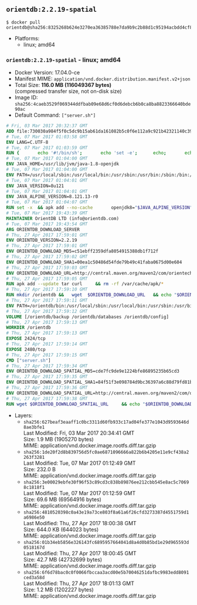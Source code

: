 ## `orientdb:2.2.19-spatial`

```console
$ docker pull orientdb@sha256:8325268b624e3270ea36385788e7da9b9c2b88d1c95194acbdd4cf8c86861351
```

-	Platforms:
	-	linux; amd64

### `orientdb:2.2.19-spatial` - linux; amd64

-	Docker Version: 17.04.0-ce
-	Manifest MIME: `application/vnd.docker.distribution.manifest.v2+json`
-	Total Size: **116.0 MB (116049367 bytes)**  
	(compressed transfer size, not on-disk size)
-	Image ID: `sha256:4caeb3529f069344ddfbab09e68d6cf0d6debcb6b0ca8ba8823366640bde90ac`
-	Default Command: `["server.sh"]`

```dockerfile
# Fri, 03 Mar 2017 20:32:37 GMT
ADD file:730030a984f5f0c5dc9b15ab61da161082b5c0f6e112a9c921b42321140c3927 in / 
# Tue, 07 Mar 2017 01:03:58 GMT
ENV LANG=C.UTF-8
# Tue, 07 Mar 2017 01:03:59 GMT
RUN { 		echo '#!/bin/sh'; 		echo 'set -e'; 		echo; 		echo 'dirname "$(dirname "$(readlink -f "$(which javac || which java)")")"'; 	} > /usr/local/bin/docker-java-home 	&& chmod +x /usr/local/bin/docker-java-home
# Tue, 07 Mar 2017 01:04:00 GMT
ENV JAVA_HOME=/usr/lib/jvm/java-1.8-openjdk
# Tue, 07 Mar 2017 01:04:00 GMT
ENV PATH=/usr/local/sbin:/usr/local/bin:/usr/sbin:/usr/bin:/sbin:/bin:/usr/lib/jvm/java-1.8-openjdk/jre/bin:/usr/lib/jvm/java-1.8-openjdk/bin
# Tue, 07 Mar 2017 01:04:01 GMT
ENV JAVA_VERSION=8u121
# Tue, 07 Mar 2017 01:04:01 GMT
ENV JAVA_ALPINE_VERSION=8.121.13-r0
# Tue, 07 Mar 2017 01:04:07 GMT
RUN set -x 	&& apk add --no-cache 		openjdk8="$JAVA_ALPINE_VERSION" 	&& [ "$JAVA_HOME" = "$(docker-java-home)" ]
# Tue, 07 Mar 2017 19:43:39 GMT
MAINTAINER OrientDB LTD (info@orientdb.com)
# Tue, 07 Mar 2017 19:43:54 GMT
ARG ORIENTDB_DOWNLOAD_SERVER
# Thu, 27 Apr 2017 17:59:01 GMT
ENV ORIENTDB_VERSION=2.2.19
# Thu, 27 Apr 2017 17:59:01 GMT
ENV ORIENTDB_DOWNLOAD_MD5=c51ebff2359dfa8054915388db1f712f
# Thu, 27 Apr 2017 17:59:02 GMT
ENV ORIENTDB_DOWNLOAD_SHA1=00ea1c50486d54fde79b49c41faba0675d00e604
# Thu, 27 Apr 2017 17:59:03 GMT
ENV ORIENTDB_DOWNLOAD_URL=http://central.maven.org/maven2/com/orientechnologies/orientdb-community/2.2.19/orientdb-community-2.2.19.tar.gz
# Thu, 27 Apr 2017 17:59:05 GMT
RUN apk add --update tar curl     && rm -rf /var/cache/apk/*
# Thu, 27 Apr 2017 17:59:10 GMT
RUN mkdir /orientdb &&   wget  $ORIENTDB_DOWNLOAD_URL   && echo "$ORIENTDB_DOWNLOAD_MD5 *orientdb-community-$ORIENTDB_VERSION.tar.gz" | md5sum -c -   && echo "$ORIENTDB_DOWNLOAD_SHA1 *orientdb-community-$ORIENTDB_VERSION.tar.gz" | sha1sum -c -   && tar -xvzf orientdb-community-$ORIENTDB_VERSION.tar.gz -C /orientdb --strip-components=1   && rm orientdb-community-$ORIENTDB_VERSION.tar.gz   && rm -rf /orientdb/databases/*
# Thu, 27 Apr 2017 17:59:11 GMT
ENV PATH=/orientdb/bin:/usr/local/sbin:/usr/local/bin:/usr/sbin:/usr/bin:/sbin:/bin:/usr/lib/jvm/java-1.8-openjdk/jre/bin:/usr/lib/jvm/java-1.8-openjdk/bin
# Thu, 27 Apr 2017 17:59:12 GMT
VOLUME [/orientdb/backup /orientdb/databases /orientdb/config]
# Thu, 27 Apr 2017 17:59:13 GMT
WORKDIR /orientdb
# Thu, 27 Apr 2017 17:59:13 GMT
EXPOSE 2424/tcp
# Thu, 27 Apr 2017 17:59:14 GMT
EXPOSE 2480/tcp
# Thu, 27 Apr 2017 17:59:15 GMT
CMD ["server.sh"]
# Thu, 27 Apr 2017 17:59:34 GMT
ENV ORIENTDB_DOWNLOAD_SPATIAL_MD5=cde7fc9de9e1224bfe86895235b65cd3
# Thu, 27 Apr 2017 17:59:35 GMT
ENV ORIENTDB_DOWNLOAD_SPATIAL_SHA1=84f51f3e098784d9bc36397a6c88d79fd81bcab3
# Thu, 27 Apr 2017 17:59:36 GMT
ENV ORIENTDB_DOWNLOAD_SPATIAL_URL=http://central.maven.org/maven2/com/orientechnologies/orientdb-spatial/2.2.19/orientdb-spatial-2.2.19-dist.jar
# Thu, 27 Apr 2017 17:59:38 GMT
RUN wget $ORIENTDB_DOWNLOAD_SPATIAL_URL     && echo "$ORIENTDB_DOWNLOAD_SPATIAL_MD5 *orientdb-spatial-$ORIENTDB_VERSION-dist.jar" | md5sum -c -     && echo "$ORIENTDB_DOWNLOAD_SPATIAL_SHA1 *orientdb-spatial-$ORIENTDB_VERSION-dist.jar" | sha1sum -c -     && mv orientdb-spatial-*-dist.jar /orientdb/lib/
```

-	Layers:
	-	`sha256:627beaf3eaaff1c0bc3311d60fb933c17ad04fe377e1043d9593646d8ae3bfe1`  
		Last Modified: Fri, 03 Mar 2017 20:34:41 GMT  
		Size: 1.9 MB (1905270 bytes)  
		MIME: application/vnd.docker.image.rootfs.diff.tar.gzip
	-	`sha256:1de20f2d8b839756d5fc0ae6871096666a822b6b4205e11e9cf438a2263f3281`  
		Last Modified: Tue, 07 Mar 2017 01:12:49 GMT  
		Size: 232.0 B  
		MIME: application/vnd.docker.image.rootfs.diff.tar.gzip
	-	`sha256:3e00029ebfe30f96f53c89cd3c838b89876ee212cbb545e8ac5c70698c1818f1`  
		Last Modified: Tue, 07 Mar 2017 01:12:59 GMT  
		Size: 69.6 MB (69564916 bytes)  
		MIME: application/vnd.docker.image.rootfs.diff.tar.gzip
	-	`sha256:4810520398c0a43e19a73ce803f8a61a6f26cfd3273387d4551759d1a6986e50`  
		Last Modified: Thu, 27 Apr 2017 18:00:38 GMT  
		Size: 644.0 KB (644023 bytes)  
		MIME: application/vnd.docker.image.rootfs.diff.tar.gzip
	-	`sha256:01b34eb5856e326143fc6895957664041d8a4d0b85bd1e29d965593d0518167d`  
		Last Modified: Thu, 27 Apr 2017 18:00:45 GMT  
		Size: 42.7 MB (42732699 bytes)  
		MIME: application/vnd.docker.image.rootfs.diff.tar.gzip
	-	`sha256:6f6d78bac0c0f0066fbccaa3acd00e5b70046251dafbc9983edd8091ced3a58d`  
		Last Modified: Thu, 27 Apr 2017 18:01:13 GMT  
		Size: 1.2 MB (1202227 bytes)  
		MIME: application/vnd.docker.image.rootfs.diff.tar.gzip
